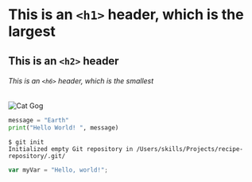 # This is an `<h1>` header, which is the largest

## This is an `<h2>` header

###### This is an `<h6>` header, which is the smallest

![Cat Gog](https://octodex.github.com/images/yaktocat.png)

``` python
message = "Earth"
print("Hello World! ", message)
```

```
$ git init
Initialized empty Git repository in /Users/skills/Projects/recipe-repository/.git/
```

``` javascript
var myVar = "Hello, world!";
```


